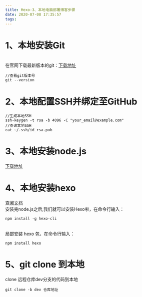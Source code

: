 ```yaml
---
title: Hexo-3、本地电脑部署博客步骤
date: 2020-07-08 17:35:57
tags:
---
```

<a name="45ca8f20"></a>
# 1、本地安装Git
<br />在官网下载最新版本的git：[下载地址](https://git-scm.com/downloads)<br />

```
//查看git版本号
git --version
```

<a name="290f6479"></a>
# 2、本地配置SSH并绑定至GitHub
```
//生成本地SSH
ssh-keygen -t rsa -b 4096 -C "your_email@example.com"
//查询本地SSH
cat ~/.ssh/id_rsa.pub
```

<a name="2d096043"></a>
# 3、本地安装node.js
[下载地址](https://nodejs.org/zh-cn/)<br />

<a name="4d0c7542"></a>
# 4、本地安装hexo
[查阅文档](https://hexo.io/zh-cn/docs/)<br />安装完node.js之后,我们就可以安装Hexo啦，在命令行输入：
```
npm install -g hexo-cli
```

<br />局部安装 hexo 包，在命令行输入：
```
npm install hexo
```


<a name="5b58a060"></a>
# 5、git clone 到本地
clone 远程仓库dev分支的代码到本地
```
git clone -b dev 仓库地址
```

